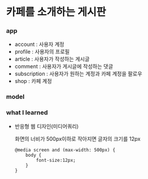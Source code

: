 # 카페를 소개하는 게시판 

### app
- account : 사용자 계정
- profile : 사용자의 프로필 
- article : 사용자가 작성하는 게시글
- comment : 사용자가 게시글에 작성하는 댓글 
- subscription : 사용자가 원하는 계정과 카페 계정을 팔로우 
- shop : 카페 계정 

### model

### what I learned
- 반응형 웹 디자인(미디어쿼리)

    화면의 너비가 500px이하로 작아지면 글자의 크기를 12px
    ```
    @media screen and (max-width: 500px) {
        body {
            font-size:12px;
        }
    }
    ```
